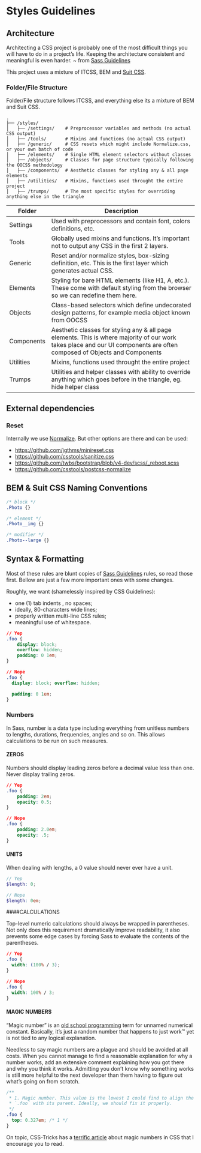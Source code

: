 # Styles Guidelines

## Architecture

Architecting a CSS project is probably one of the most difficult things you will have to do in a project’s life.
Keeping the architecture consistent and meaningful is even harder.
~ from [Sass Guidelines](https://sass-guidelin.es/#architecture)

This project uses a mixture of ITCSS, BEM and [Suit CSS](https://suitcss.github.io/).

### Folder/File Structure

Folder/File structure follows ITCSS, and everything else its a mixture of BEM and Suit CSS.

```
.
├── /styles/
│   ├── /settings/    # Preprocessor variables and methods (no actual CSS output)
│   ├── /tools/       # Mixins and functions (no actual CSS output)
│   ├── /generic/     # CSS resets which might include Normalize.css, or your own batch of code
│   ├── /elements/    # Single HTML element selectors without classes
│   ├── /objects/     # Classes for page structure typically following the OOCSS methodology
│   ├── /components/  # Aesthetic classes for styling any & all page elements
│   ├── /utilities/   # Mixins, functions used throught the entire project
│   ├── /trumps/      # The most specific styles for overriding anything else in the triangle
```

| Folder     | Description |
| ---------- | ----------- |
| Settings   | Used with preprocessors and contain font, colors definitions, etc. |
| Tools      | Globally used mixins and functions. It’s important not to output any CSS in the first 2 layers. |
| Generic    | Reset and/or normalize styles, box-sizing definition, etc. This is the first layer which generates actual CSS. |
| Elements   | Styling for bare HTML elements (like H1, A, etc.). These come with default styling from the browser so we can redefine them here. |
| Objects    | Class-based selectors which define undecorated design patterns, for example media object known from OOCSS   |
| Components | Aesthetic classes for styling any & all page elements. This is where majority of our work takes place and our UI components are often composed of Objects and Components |
| Utilities  | Mixins, functions used throught the entire project |
| Trumps     | Utilities and helper classes with ability to override anything which goes before in the triangle, eg. hide helper class |

## External dependencies

### Reset

Internally we use [Normalize](https://necolas.github.io/normalize.css/). But other options are there and can be used:

- https://github.com/jgthms/minireset.css
- https://github.com/csstools/sanitize.css
- https://github.com/twbs/bootstrap/blob/v4-dev/scss/_reboot.scss
- https://github.com/csstools/postcss-normalize

## BEM & Suit CSS Naming Conventions

```css
/* block */
.Photo {}

/* element */
.Photo__img {}

/* modifier */
.Photo--large {}
```

## Syntax & Formatting

Most of these rules are blunt copies of [Sass Guidelines](https://sass-guidelin.es/) rules, so read those first. Bellow are just a few more important ones with some changes.

Roughly, we want (shamelessly inspired by CSS Guidelines):

* one (1) tab indents , no spaces;
* ideally, 80-characters wide lines;
* properly written multi-line CSS rules;
* meaningful use of whitespace.

```css
// Yep
.foo {
	display: block;
	overflow: hidden;
	padding: 0 1em;
}

// Nope
.foo {
  display: block; overflow: hidden;

  padding: 0 1em;
}
```

### Numbers

In Sass, number is a data type including everything from unitless numbers to lengths, durations, frequencies, angles and so on. This allows calculations to be run on such measures.

#### ZEROS

Numbers should display leading zeros before a decimal value less than one. Never display trailing zeros.

```css
// Yep
.foo {
	padding: 2em;
	opacity: 0.5;
}

// Nope
.foo {
	padding: 2.0em;
	opacity: .5;
}
```

#### UNITS

When dealing with lengths, a 0 value should never ever have a unit.

```scss
// Yep
$length: 0;

// Nope
$length: 0em;
```

####CALCULATIONS

Top-level numeric calculations should always be wrapped in parentheses. Not only does this requirement dramatically improve readability, it also prevents some edge cases by forcing Sass to evaluate the contents of the parentheses.

```css
// Yep
.foo {
  width: (100% / 3);
}

// Nope
.foo {
  width: 100% / 3;
}
```

#### MAGIC NUMBERS

“Magic number” is an [old school programming](http://en.wikipedia.org/wiki/Magic_number_(programming)#Unnamed_numerical_constants) term for unnamed numerical constant. Basically, it’s just a random number that happens to just work™ yet is not tied to any logical explanation.

Needless to say magic numbers are a plague and should be avoided at all costs. When you cannot manage to find a reasonable explanation for why a number works, add an extensive comment explaining how you got there and why you think it works. Admitting you don’t know why something works is still more helpful to the next developer than them having to figure out what’s going on from scratch.

```css
/**
 * 1. Magic number. This value is the lowest I could find to align the top of
 * `.foo` with its parent. Ideally, we should fix it properly.
 */
.foo {
  top: 0.327em; /* 1 */
}
```

On topic, CSS-Tricks has a [terrific article](http://css-tricks.com/magic-numbers-in-css/) about magic numbers in CSS that I encourage you to read.
